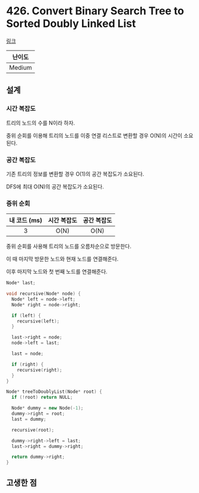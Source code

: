 # 426. Convert Binary Search Tree to Sorted Doubly Linked List

[링크](https://leetcode.com/problems/convert-binary-search-tree-to-sorted-doubly-linked-list/description/)

| 난이도 |
| :----: |
| Medium |

## 설계

### 시간 복잡도

트리의 노드의 수를 N이라 하자.

중위 순회를 이용해 트리의 노드를 이중 연결 리스트로 변환할 경우 O(N)의 시간이 소요된다.

### 공간 복잡도

기존 트리의 정보를 변환할 경우 O(1)의 공간 복잡도가 소요된다.

DFS에 최대 O(N)의 공간 복잡도가 소요된다.

### 중위 순회

| 내 코드 (ms) | 시간 복잡도 | 공간 복잡도 |
| :----------: | :---------: | :---------: |
|      3       |    O(N)     |    O(N)     |

중위 순회를 사용해 트리의 노드를 오름차순으로 방문한다.

이 때 마지막 방문한 노드와 현재 노드를 연결해준다.

이후 마지막 노드와 첫 번째 노드를 연결해준다.

```cpp
Node* last;

void recursive(Node* node) {
  Node* left = node->left;
  Node* right = node->right;

  if (left) {
    recursive(left);
  }

  last->right = node;
  node->left = last;

  last = node;

  if (right) {
    recursive(right);
  }
}

Node* treeToDoublyList(Node* root) {
  if (!root) return NULL;

  Node* dummy = new Node(-1);
  dummy->right = root;
  last = dummy;

  recursive(root);

  dummy->right->left = last;
  last->right = dummy->right;

  return dummy->right;
}
```

## 고생한 점
